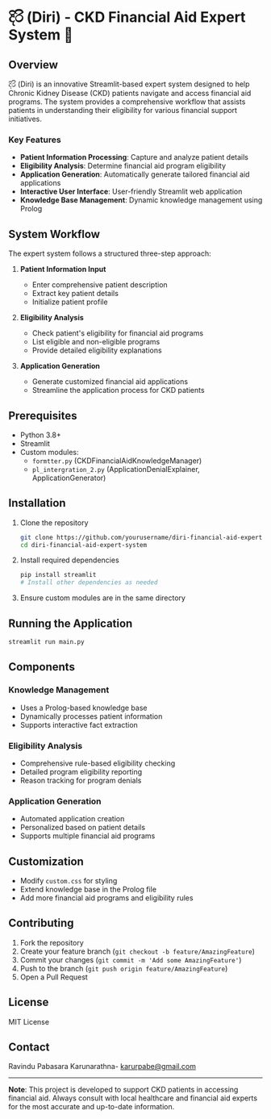# දිරි (Diri) - CKD Financial Aid Expert System 🌟

## Overview

දිරි (Diri) is an innovative Streamlit-based expert system designed to help Chronic Kidney Disease (CKD) patients navigate and access financial aid programs. The system provides a comprehensive workflow that assists patients in understanding their eligibility for various financial support initiatives.

### Key Features

- **Patient Information Processing**: Capture and analyze patient details
- **Eligibility Analysis**: Determine financial aid program eligibility
- **Application Generation**: Automatically generate tailored financial aid applications
- **Interactive User Interface**: User-friendly Streamlit web application
- **Knowledge Base Management**: Dynamic knowledge management using Prolog

## System Workflow

The expert system follows a structured three-step approach:

1. **Patient Information Input**
   - Enter comprehensive patient description
   - Extract key patient details
   - Initialize patient profile

2. **Eligibility Analysis**
   - Check patient's eligibility for financial aid programs
   - List eligible and non-eligible programs
   - Provide detailed eligibility explanations

3. **Application Generation**
   - Generate customized financial aid applications
   - Streamline the application process for CKD patients

## Prerequisites

- Python 3.8+
- Streamlit
- Custom modules:
  - `formtter.py` (CKDFinancialAidKnowledgeManager)
  - `pl_intergration_2.py` (ApplicationDenialExplainer, ApplicationGenerator)

## Installation

1. Clone the repository
   ```bash
   git clone https://github.com/yourusername/diri-financial-aid-expert-system.git
   cd diri-financial-aid-expert-system
   ```

2. Install required dependencies
   ```bash
   pip install streamlit
   # Install other dependencies as needed
   ```

3. Ensure custom modules are in the same directory

## Running the Application

```bash
streamlit run main.py
```

## Components

### Knowledge Management
- Uses a Prolog-based knowledge base
- Dynamically processes patient information
- Supports interactive fact extraction

### Eligibility Analysis
- Comprehensive rule-based eligibility checking
- Detailed program eligibility reporting
- Reason tracking for program denials

### Application Generation
- Automated application creation
- Personalized based on patient details
- Supports multiple financial aid programs

## Customization

- Modify `custom.css` for styling
- Extend knowledge base in the Prolog file
- Add more financial aid programs and eligibility rules

## Contributing

1. Fork the repository
2. Create your feature branch (`git checkout -b feature/AmazingFeature`)
3. Commit your changes (`git commit -m 'Add some AmazingFeature'`)
4. Push to the branch (`git push origin feature/AmazingFeature`)
5. Open a Pull Request

## License

MIT License

## Contact

Ravindu Pabasara Karunarathna- karurpabe@gmail.com


---

**Note**: This project is developed to support CKD patients in accessing financial aid. Always consult with local healthcare and financial aid experts for the most accurate and up-to-date information.
